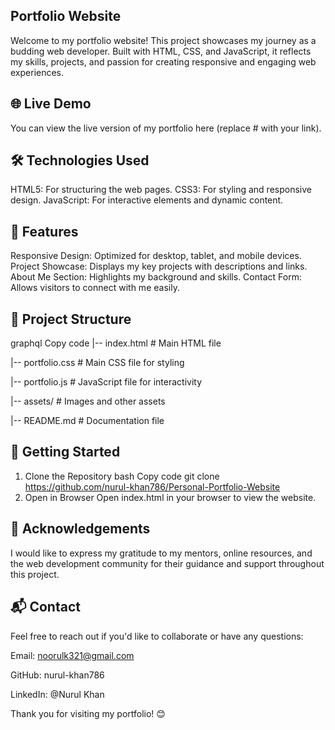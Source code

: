 ## Portfolio Website
Welcome to my portfolio website! This project showcases my journey as a budding web developer. Built with HTML, CSS, and JavaScript, it reflects my skills, projects, and passion for creating responsive and engaging web experiences.

## 🌐 Live Demo
You can view the live version of my portfolio here (replace # with your link).

## 🛠️ Technologies Used
HTML5: For structuring the web pages.
CSS3: For styling and responsive design.
JavaScript: For interactive elements and dynamic content.

## 📑 Features
Responsive Design: Optimized for desktop, tablet, and mobile devices.
Project Showcase: Displays my key projects with descriptions and links.
About Me Section: Highlights my background and skills.
Contact Form: Allows visitors to connect with me easily.
## 📂 Project Structure
graphql
Copy code
|-- index.html            # Main HTML file

|-- portfolio.css             # Main CSS file for styling

|-- portfolio.js             # JavaScript file for interactivity

|-- assets/               # Images and other assets

|-- README.md             # Documentation file

## 🚀 Getting Started
1. Clone the Repository
bash
Copy code
git clone https://github.com/nurul-khan786/Personal-Portfolio-Website
2. Open in Browser
Open index.html in your browser to view the website.

## 🙌 Acknowledgements
I would like to express my gratitude to my mentors, online resources, and the web development community for their guidance and support throughout this project.

## 📬 Contact
Feel free to reach out if you'd like to collaborate or have any questions:

Email: noorulk321@gmail.com

GitHub: nurul-khan786

LinkedIn: @Nurul Khan

Thank you for visiting my portfolio! 😊












